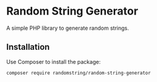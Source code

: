 # Random String Generator

A simple PHP library to generate random strings.

## Installation

Use Composer to install the package:

```bash
composer require randomstring/random-string-generator
